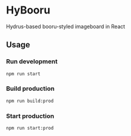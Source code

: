 # HyBooru

Hydrus-based booru-styled imageboard in React

## Usage

### Run development

```bash
npm run start
```

### Build production

```bash
npm run build:prod
```

### Start production

```bash
npm run start:prod
```
